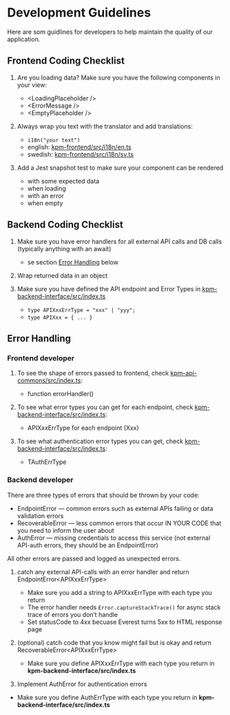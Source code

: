 # Development Guidelines

Here are som guidlines for developers to help maintain the quality of our application.

## Frontend Coding Checklist

1. Are you loading data? Make sure you have the following components in your view:

   - \<LoadingPlaceholder /\>
   - \<ErrorMessage /\>
   - \<EmptyPlaceholder /\>

2. Always wrap you text with the translator and add translations:

   - `i18n("your text")`
   - english: [kpm-frontend/src/i18n/en.ts](kpm/kpm-frontend/src/i18n/en.ts)
   - swedish: [kpm-frontend/src/i18n/sv.ts](kpm/kpm-frontend/src/i18n/sv.ts)

3. Add a Jest snapshot test to make sure your component can be rendered

   - with some expected data
   - when loading
   - with an error
   - when empty

## Backend Coding Checklist

1. Make sure you have error handlers for all external API calls and DB calls (typically anything with an await)

   - se section [Error Handling](#error-handling) below

2. Wrap returned data in an object

3. Make sure you have defined the API endpoint and Error Types in [kpm-backend-interface/src/index.ts](kpm/kpm-backend-interface/src/index.ts)

   - `type APIXxxErrType = "xxx" | "yyy";`
   - `type APIXxx = { ... }`

## Error Handling

### Frontend developer

1. To see the shape of errors passed to frontend, check [kpm-api-commons/src/index.ts](packages/kpm-api-common/src/index.ts):

   - function errorHandler()

2. To see what error types you can get for each endpoint, check [kpm-backend-interface/src/index.ts](kpm/kpm-backend-interface/src/index.ts):

   - APIXxxErrType for each endpoint (Xxx)

3. To see what authentication error types you can get, check [kpm-backend-interface/src/index.ts](kpm/kpm-backend-interface/src/index.ts):

   - TAuthErrType

### Backend developer

There are three types of errors that should be thrown by your code:

- EndpointError — common errors such as external APIs failing or data validation errors
- RecoverableError — less common errors that occur IN YOUR CODE that you need to inform the user about
- AuthError — missing credentials to access this service (not external API-auth errors, they should be an EndpointError)

All other errors are passed and logged as unexpected errors.

1. catch any external API-calls with an error handler and return EndpointError\<APIXxxErrType\>

   - Make sure you add a string to APIXxxErrType with each type you return
   - The error handler needs `Error.captureStackTrace()` for async stack trace of errors you don’t handle
   - Set statusCode to 4xx becuase Everest turns 5xx to HTML response page

2. (optional) catch code that you know might fail but is okay and return RecoverableError\<APIXxxErrType\>

   - Make sure you define APIXxxErrType with each type you return in **kpm-backend-interface/src/index.ts**

3. Implement AuthError for authentication errors

- Make sure you define AuthErrType with each type you return in **kpm-backend-interface/src/index.ts**
